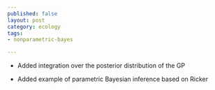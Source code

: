 ```yaml
---
published: false
layout: post
category: ecology
tags:
- nonparametric-bayes

---
```



* Added integration over the posterior distribution of the GP 

* Added example of parametric Bayesian inference based on Ricker



